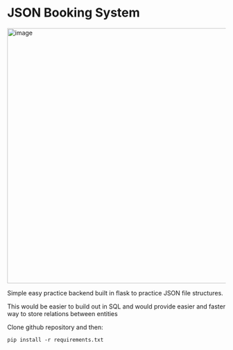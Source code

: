 # JSON Booking System

<img width="590" alt="image" src="https://github.com/Hobstarr/JSON_booking_system/assets/56070935/223071ac-2080-4fd6-8345-f8146b064879">

Simple easy practice backend built in flask to practice JSON file structures.
  
This would be easier to build out in SQL and would provide easier and faster way to store relations between entities

Clone github repository and then:

`pip install -r requirements.txt`

